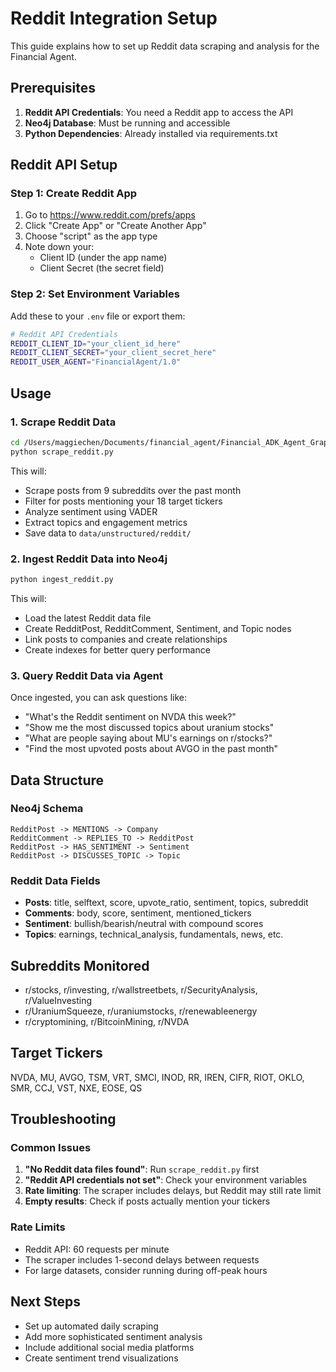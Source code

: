 # Reddit Integration Setup

This guide explains how to set up Reddit data scraping and analysis for the Financial Agent.

## Prerequisites

1. **Reddit API Credentials**: You need a Reddit app to access the API
2. **Neo4j Database**: Must be running and accessible
3. **Python Dependencies**: Already installed via requirements.txt

## Reddit API Setup

### Step 1: Create Reddit App
1. Go to https://www.reddit.com/prefs/apps
2. Click "Create App" or "Create Another App"
3. Choose "script" as the app type
4. Note down your:
   - Client ID (under the app name)
   - Client Secret (the secret field)

### Step 2: Set Environment Variables
Add these to your `.env` file or export them:

```bash
# Reddit API Credentials
REDDIT_CLIENT_ID="your_client_id_here"
REDDIT_CLIENT_SECRET="your_client_secret_here"
REDDIT_USER_AGENT="FinancialAgent/1.0"
```

## Usage

### 1. Scrape Reddit Data
```bash
cd /Users/maggiechen/Documents/financial_agent/Financial_ADK_Agent_Graph_Database
python scrape_reddit.py
```

This will:
- Scrape posts from 9 subreddits over the past month
- Filter for posts mentioning your 18 target tickers
- Analyze sentiment using VADER
- Extract topics and engagement metrics
- Save data to `data/unstructured/reddit/`

### 2. Ingest Reddit Data into Neo4j
```bash
python ingest_reddit.py
```

This will:
- Load the latest Reddit data file
- Create RedditPost, RedditComment, Sentiment, and Topic nodes
- Link posts to companies and create relationships
- Create indexes for better query performance

### 3. Query Reddit Data via Agent
Once ingested, you can ask questions like:
- "What's the Reddit sentiment on NVDA this week?"
- "Show me the most discussed topics about uranium stocks"
- "What are people saying about MU's earnings on r/stocks?"
- "Find the most upvoted posts about AVGO in the past month"

## Data Structure

### Neo4j Schema
```
RedditPost -> MENTIONS -> Company
RedditComment -> REPLIES_TO -> RedditPost
RedditPost -> HAS_SENTIMENT -> Sentiment
RedditPost -> DISCUSSES_TOPIC -> Topic
```

### Reddit Data Fields
- **Posts**: title, selftext, score, upvote_ratio, sentiment, topics, subreddit
- **Comments**: body, score, sentiment, mentioned_tickers
- **Sentiment**: bullish/bearish/neutral with compound scores
- **Topics**: earnings, technical_analysis, fundamentals, news, etc.

## Subreddits Monitored
- r/stocks, r/investing, r/wallstreetbets, r/SecurityAnalysis, r/ValueInvesting
- r/UraniumSqueeze, r/uraniumstocks, r/renewableenergy
- r/cryptomining, r/BitcoinMining, r/NVDA

## Target Tickers
NVDA, MU, AVGO, TSM, VRT, SMCI, INOD, RR, IREN, CIFR, RIOT, OKLO, SMR, CCJ, VST, NXE, EOSE, QS

## Troubleshooting

### Common Issues
1. **"No Reddit data files found"**: Run `scrape_reddit.py` first
2. **"Reddit API credentials not set"**: Check your environment variables
3. **Rate limiting**: The scraper includes delays, but Reddit may still rate limit
4. **Empty results**: Check if posts actually mention your tickers

### Rate Limits
- Reddit API: 60 requests per minute
- The scraper includes 1-second delays between requests
- For large datasets, consider running during off-peak hours

## Next Steps
- Set up automated daily scraping
- Add more sophisticated sentiment analysis
- Include additional social media platforms
- Create sentiment trend visualizations


